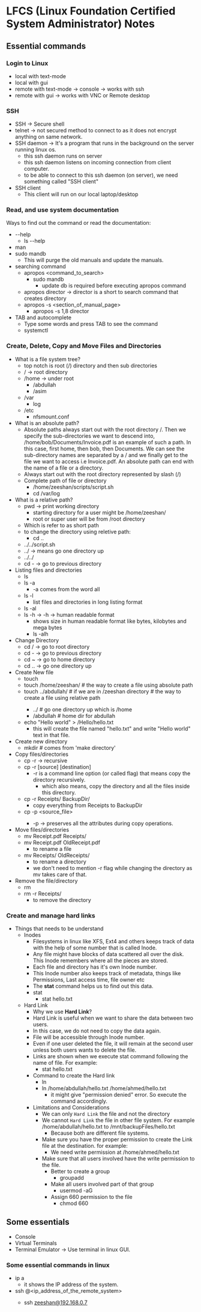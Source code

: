 # LFCS (Linux Foundation Certified System Administrator) Notes

## Essential commands

### Login to Linux

- local with text-mode
- local with gui
- remote with text-mode -> console -> works with ssh
- remote with gui -> works with VNC or Remote desktop

### SSH

- SSH -> Secure shell
- telnet -> not secured method to connect to as it does not encrypt anything on same network.
- SSH daemon -> It's a program that runs in the background on the server running linux os.
  - this ssh daemon runs on server
  - this ssh daemon listens on incoming connection from client computer.
  - to be able to connect to this ssh daemon (on server), we need something called "SSH client"
- SSH client
  - This client will run on our local laptop/desktop

### Read, and use system documentation

Ways to find out the command or read the documentation:

- --help
  - ls --help
- man
- sudo mandb
  - This will purge the old manuals and update the manuals.
- searching command
  - apropos <command_to_search>
    - sudo mandb
      - update db is required before executing apropos command
  - apropos director -> director is a short to search command that creates directory
  - apropos -s <section_of_manual_page> <command>
    - apropos -s 1,8 director
- TAB and autocomplete
  - Type some words and press TAB to see the command
  - systemctl

### Create, Delete, Copy and Move Files and Directories

- What is a file system tree?
  - top notch is root (/) directory and then sub directories
  - / -> root directory
  - /home -> under root
    - /abdullah
    - /asim
  - /var
    - log
  - /etc
    - nfsmount.conf
- What is an absolute path?
  - Absolute paths always start out with the root directory /. Then we specify the sub-directories we want to descend into, /home/bob/Documents/Invoice.pdf is an example of such a path. In this case, first home, then bob, then Documents. We can see the sub-directory names are separated by a / and we finally get to the file we want to access i.e Invoice.pdf. An absolute path can end with the name of a file or a directory.
  - Always start out with the root directory represented by slash (/)
  - Complete path of file or directory
    - /home/zeeshan/scripts/script.sh
    - cd /var/log
- What is a relative path?
  - pwd -> print working directory
    - starting directory for a user might be /home/zeeshan/
    - root or super user will be from /root directory
  - Which is refer to as short path
  - to change the directory using reletive path:
    - cd ..
  - ../../script.sh
  - ../ -> means go one directory up
  - ../../<filename>
  - cd - -> go to previous directory
- Listing files and directories
  - ls
  - ls -a
    - -a comes from the word all
  - ls -l
    - list files and directories in long listing format
  - ls -al
  - ls -h -> -h -> human readable format
    - shows size in human readable format like bytes, kilobytes and mega bytes
    - ls -alh
- Change Directory
  - cd / -> go to root directory
  - cd - -> go to previous directory
  - cd ~ -> go to home directory
  - cd .. -> go one directory up
- Create New file
  - touch <filename>
  - touch /home/zeeshan/<filename> # the way to create a file using absolute path
  - touch ../abdullah/<filename> # if we are in /zeeshan directory # the way to create a file using relative path
    - ../ # go one directory up which is /home
    - /abdullah # home dir for abdullah
  - echo "Hello world" > /Hello/hello.txt
    - this will create the file named "hello.txt" and write "Hello world" text in that file.
- Create new directory
  - mkdir # comes from 'make directory'
- Copy files/directories
  - cp -r -> recursive
  - cp -r [source] [destination]
    - -r is a command line option (or called flag) that means copy the directory recursively.
      - which also means, copy the directory and all the files inside this directory.
  - cp -r Receipts/ BackupDir/
    - copy everything from Receipts to BackupDir
  - cp -p <source_file> <destination>
    - -p -> preserves all the attributes during copy operations.
- Move files/directories
  - mv Receipt.pdf Receipts/
  - mv Receipt.pdf OldReceipt.pdf
    - to rename a file
  - mv Receipts/ OldReceipts/
    - to rename a directory
    - we don't need to mention -r flag while changing the directory as mv takes care of that.
- Remove the file/directory
  - rm <fileName>
  - rm -r Receipts/
    - to remove the directory

### Create and manage hard links

- Things that needs to be understand
  - Inodes
    - Filesystems in linux like XFS, Ext4 and others keeps track of data with the help of some number that is called Inode.
    - Any file might have blocks of data scattered all over the disk. This Inode remembers where all the pieces are stored.
    - Each file and directory has it's own Inode number.
    - This Inode number also keeps track of metadata, things like Permissions, Last access time, file owner etc
    - The **stat** command helps us to find out this data.
    - stat
      - stat hello.txt
  - Hard Link
    - Why we use **Hard Link**?
    - Hard Link is useful when we want to share the data between two users.
    - In this case, we do not need to copy the data again.
    - File will be accessible through Inode number.
    - Even if one user deleted the file, it will remain at the second user unless both users wants to delete the file.
    - Links are shown when we execute stat command following the name of file. For example:
      - stat hello.txt
    - Command to create the Hard link
      - ln <path-to-target-file> <path-to-link-file>
      - ln /home/abdullah/hello.txt /home/ahmed/hello.txt
        - it might give "permission denied" error. So execute the command accordingly.
    - Limitations and Considerations
      - We can only `Hard Link` the file and not the directory
      - We cannot `Hard Link` the file in other file system. For example /home/abdullah/hello.txt to /mnt/backupFiles/hello.txt
        - Because both are different file systems.
      - Make sure you have the proper permission to create the Link file at the destination. for example:
        - We need write permission at /home/ahmed/hello.txt
      - Make sure that all users involved have the write permission to the file.
        - Better to create a group
          - groupadd <group-name>
        - Make all users involved part of that group
          - usermod -aG <group-name> <users>
        - Assign 660 permission to the file
          - chmod 660 <file>

## Some essentials

- Console
- Virtual Terminals
- Terminal Emulator -> Use terminal in linux GUI.

### Some essential commands in linux

- ip a
  - it shows the IP address of the system.
- ssh <username>@<ip_address_of_the_remote_system>
  - ssh zeeshan@192.168.0.7